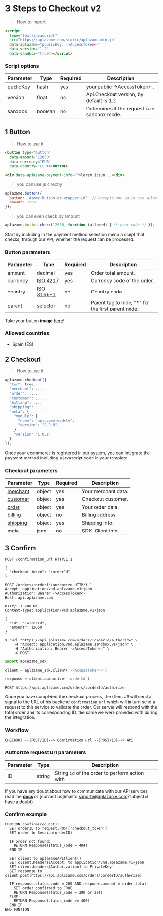 # 3 Steps to Checkout v2

> How to import

```html
<script
  type="text/javascript"
  src="https://aplazame.com/static/aplazame.min.js"
  data-aplazame="publicKey: ->AccessToken<-"
  data-version="1.2"
  data-sandbox="true"></script>
```

### Script options

Parameter | Type | Required | Description
--------- | ---- | -------- | -----------
publicKey | hash | yes | your public ->AccessToken<-.
version | float | no | Api.Checkout version, by default is 1.2
sandbox | boolean | no | Determines if the request is in sandbox mode.

## 1 Button

> How to use it

```html
<button type="button"
  data-amount="12050"
  data-currency="EUR"
  data-country="ES"></button>

<div data-aplazame-payment-info="">lorem ipsum...</div>
```

> you can use js directly

```js
aplazame.button({
  button: '#some-button-or-wrapper-id'  // accepts any valid css selector
  amount: 12050
});
```

> you can even check by amount

```js
aplazame.button.check(12050, function (allowed) { /* your code */ });
```

Start by including in the payment method selection menu a script that checks, through our API, whether the request can be processed.

### Button parameters

Parameter | Type | Required | Description
--------- | ---- | -------- | -----------
amount | [decimal](#decimals)  | yes | Order total amount.
currency | [ISO 4217](http://es.wikipedia.org/wiki/ISO_4217) | yes | Currency code of the order.
country | [ISO 3166-1](http://es.wikipedia.org/wiki/ISO_3166-1) | no | Country code.
parent | selector | no | Parent tag to hide, "*" for the first parent node.

Take your button **image** [here](#buttons)!!

### Allowed countries

* Spain (ES)


## 2 Checkout


> How to use it

```js
aplazame.checkout({
  "toc": true,
  "merchant": ...,
  "order": ...,
  "customer": ...,
  "billing": ...,
  "shipping": ...,
  "meta": {
    "module": {
      "name": "aplazame:module",
      "version": "2.0.0"
    }
    "version" "1.0.1"
  }
});
```

Once your ecommerce is registered in our system, you can integrate the payment method including a javascript code in your template.


### Checkout parameters

Parameter | Type | Required | Description
--------- | ---- | -------- | -----------
[merchant](#merchant) | object | yes | Your merchant data.
[customer](#customer) | object | yes | Checkout customer.
[order](#order) | object | yes | Your order data.
[billing](#billing-address) | object | no | Billing address.
[shipping](#shipping-info) | object | yes | Shipping info.
meta | json | no | SDK-Client info.


## 3 Confirm

```http
POST /confirmation_url HTTP/1.1

{
  "checkout_token": ":orderId"
}
```


```http
POST /orders/:orderId/authorize HTTP/1.1
Accept: application/vnd.aplazame.v1+json
Authorization: Bearer ->AccessToken<-
Host: api.aplazame.com
```

```http
HTTP/1.1 200 OK
Content-Type: application/vnd.aplazame.v1+json

{
  "id": ":orderId",
  "amount": 12050
}
```

```shell
$ curl "https://api.aplazame.com/orders/:orderId/authorize" \
    -H "Accept: application/vnd.aplazame.sandbox.v1+json" \
    -H "Authorization: Bearer ->AccessToken<-" \
    -X POST
```

```python
import aplazame_sdk

client = aplazame_sdk.Client('->AccessToken<-')

response = client.authorize(':orderId')
```

`POST https://api.aplazame.com/orders/:orderId/authorize`

Once you have completed the checkout process, the client JS will send a signal to the URL of his backend `confirmation_url` which will in turn send a request to this service to validate the order. Our server will respond with the total order and its corresponding ID, the same we were provided with during the integration.


### Workflow

`CHECKOUT --(POST/ID)--> Confirmation url --(POST/ID)--> API`


### Authorize request Url parameters

Parameter | Type | Description
--------- | ---- | -----------
ID | string | String `id` of the order to perform action with.

If you have any doubt about how to communicate with our API services, read the **[docs](#making-requests)** or [contact us](mailto:soporte@aplazame.com?subject=I have a doubt).

### Confirm example

<pre class="highlight pseudo"><code><span class="na">FUNTION</span> confirm(request):
  <span class="na">SET</span> orderID <span class="na">to</span> request.POST['checkout_token']
  <span class="na">SET</span> order <span class="na">to</span> Session(orderID)

  <span class="na">IF</span> order not found:
    <span class="na">RETURN</span> Response(status_code = 404)
  <span class="na">END IF</span>

  <span class="na">SET</span> client <span class="na">to</span> aplazameAPIClient()
  <span class="na">SET</span> client.headers[Accept] <span class="na">to</span> application/vnd.aplazame.v1+json
  <span class="na">SET</span> client.headers[Authorization] <span class="na">to</span> PrivateKey
  <span class="na">SET</span> response <span class="na">to</span> client.post(https://api.aplazame.com/orders/:orderID/authorize)

  <span class="na">IF</span> response.status_code = 200 <span class="na">AND</span> response.amount = order.total:
    <span class="na">SET</span> order.confirmed <span class="na">to</span> TRUE
    <span class="na">RETURN</span> Response(status_code = 200 or 204)
  <span class="na">ELSE:</span>
    <span class="na">RETURN</span> Response(status_code >= 400)
  <span class="na">END IF</span>
<span class="na">END FUNTION</span>
</code></pre>
